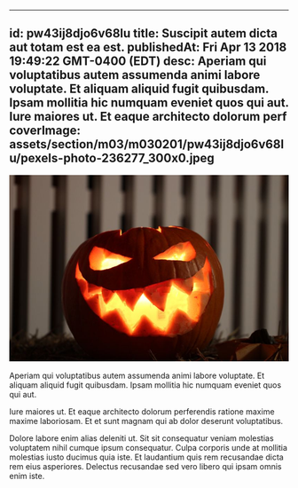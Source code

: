 
---
id: pw43ij8djo6v68lu
title: Suscipit autem dicta aut totam est ea est.
publishedAt: Fri Apr 13 2018 19:49:22 GMT-0400 (EDT)
desc: Aperiam qui voluptatibus autem assumenda animi labore voluptate. Et aliquam aliquid fugit quibusdam. Ipsam mollitia hic numquam eveniet quos qui aut. Iure maiores ut. Et eaque architecto dolorum perf
coverImage: assets/section/m03/m030201/pw43ij8djo6v68lu/pexels-photo-236277_300x0.jpeg
---

![image from pexels.com](assets/section/m03/m030201/pw43ij8djo6v68lu/pexels-photo-236277.jpeg)

Aperiam qui voluptatibus autem assumenda animi labore voluptate. Et aliquam aliquid fugit quibusdam. Ipsam mollitia hic numquam eveniet quos qui aut.
 
Iure maiores ut. Et eaque architecto dolorum perferendis ratione maxime maxime laboriosam. Et et sunt magnam qui ab dolor deserunt voluptatibus.
 
Dolore labore enim alias deleniti ut. Sit sit consequatur veniam molestias voluptatem nihil cumque ipsum consequatur. Culpa corporis unde at mollitia molestias iusto ducimus quia iste. Et laudantium quis rem recusandae dicta rem eius asperiores. Delectus recusandae sed vero libero qui ipsam omnis enim iste.

